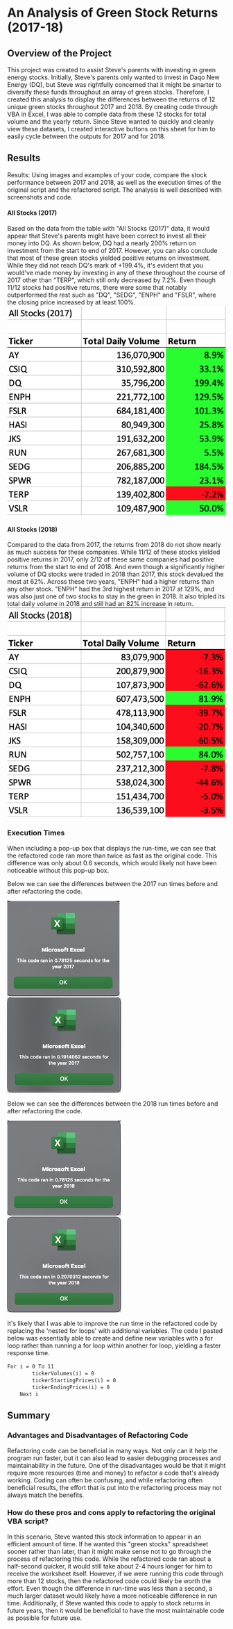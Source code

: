 # An Analysis of Green Stock Returns (2017-18)

## Overview of the Project
This project was created to assist Steve's parents with investing in green energy stocks. Initially, Steve's parents only wanted to invest in Daqo New Energy (DQ), but Steve was rightfully concerned that it might be smarter to diversify these funds throughout an array of green stocks. Therefore, I created this analysis to display the differences between the returns of 12 unique green stocks throughout 2017 and 2018. By creating code through VBA in Excel, I was able to compile data from these 12 stocks for total volume and the yearly return. Since Steve wanted to quickly and cleanly view these datasets, I created interactive buttons on this sheet for him to easily cycle between the outputs for 2017 and for 2018. 

## Results
Results: Using images and examples of your code, compare the stock performance between 2017 and 2018, as well as the execution times of the original script and the refactored script. The analysis is well described with screenshots and code.
#### All Stocks (2017)
Based on the data from the table with "All Stocks (2017)" data, it would appear that Steve's parents might have been correct to invest all their money into DQ. As shown below, DQ had a nearly 200% return on investment from the start to end of 2017. However, you can also conclude that most of these green stocks yielded positive returns on investment. While they did not reach DQ's mark of +199.4%, it's evident that you would've made money by investing in any of these throughout the course of 2017 other than "TERP", which still only decreased by 7.2%. Even though 11/12 stocks had positive returns, there were some that notably outperformed the rest such as "DQ", "SEDG", "ENPH" and "FSLR", where the closing price increased by at least 100%. ![2017_stocks_table](Resources/2017_stocks_table.png)

#### All Stocks (2018)
Compared to the data from 2017, the returns from 2018 do not show nearly as much success for these companies. While 11/12 of these stocks yielded positive returns in 2017, only 2/12 of these same companies had positive returns from the start to end of 2018. And even though a significantly higher volume of DQ stocks were traded in 2018 than 2017, this stock devalued the most at 62%. Across these two years, "ENPH" had a higher returns than any other stock. "ENPH" had the 3rd highest return in 2017 at 129%, and was also just one of two stocks to stay in the green in 2018. It also tripled its total daily volume in 2018 and still had an 82% increase in return. ![2018_stocks_table](Resources/2018_stocks_table.png)

### Execution Times
When including a pop-up box that displays the run-time, we can see that the refactored code ran more than twice as fast as the original code. This difference was only about 0.6 seconds, which would likely not have been noticeable without this pop-up box. 

Below we can see the differences between the 2017 run times before and after refactoring the code. 

![2017runtime](Resources/2017runtime.png) ![VBA_Challenge_2017](Resources/VBA_Challenge_2017.png)

Below we can see the differences between the 2018 run times before and after refactoring the code. 

![2018runtime](Resources/2018runtime.png) ![VBA_Challenge_2018](Resources/VBA_Challenge_2018.png)

It's likely that I was able to improve the run time in the refactored code by replacing the 'nested for loops' with additional variables. The code I pasted below was essentially able to create and define new variables with a for loop rather than running a for loop within another for loop, yielding a faster response time.

```
For i = 0 To 11
        tickerVolumes(i) = 0
        tickerStartingPrices(i) = 0
        tickerEndingPrices(i) = 0
    Next i
```

## Summary

### Advantages and Disadvantages of Refactoring Code
Refactoring code can be beneficial in many ways. Not only can it help the program run faster, but it can also lead to easier debugging processes and maintainability in the future. One of the disadvantages would be that it might require more resources (time and money) to refactor a code that's already working. Coding can often be confusing, and while refactoring often beneficial results, the effort that is put into the refactoring process may not always match the benefits. 

### How do these pros and cons apply to refactoring the original VBA script?
In this scenario, Steve wanted this stock information to appear in an efficient amount of time. If he wanted this "green stocks" spreadsheet sooner rather than later, than it might make sense not to go through the process of refactoring this code. While the refactored code ran about a half-second quicker, it would still take about 2-4 hours longer for him to receive the worksheet itself. However, if we were running this code through more than 12 stocks, then the refactored code could likely be worth the effort. Even though the difference in run-time was less than a second, a much larger dataset would likely have a more noticeable difference in run time. Additionally, if Steve wanted this code to apply to stock returns in future years, then it would be beneficial to have the most maintainable code as possible for future use. 
